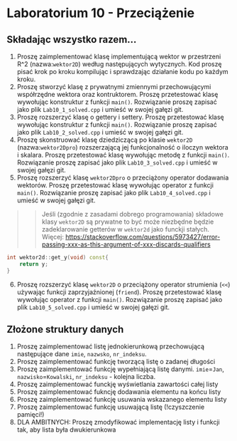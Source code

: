 # Laboratorium 10 - Przeciążenie

## Składając wszystko razem...

1. Proszę zaimplementować klasę implementującą wektor w przestrzeni R^2 (nazwa:`wektor2D`) według następujących wytycznych. Kod proszę pisać krok po kroku kompilując i sprawdzając działanie kodu po każdym kroku.  
2. Proszę stworzyć klasę z prywatnymi zmiennymi przechowującymi współrzędne wektora oraz kontruktorem. Proszę przetestować klasę wywołując konstruktur z funkcji `main()`. Rozwiązanie proszę zapisać jako plik `Lab10_1_solved.cpp` i umieść w swojej gałęzi git.
3. Proszę rozszerzyć klasę o gettery i settery.  Proszę przetestować klasę wywołując konstruktur z funkcji `main()`. Rozwiązanie proszę zapisać jako plik `Lab10_2_solved.cpp` i umieść w swojej gałęzi git.
4. Proszę skonstruować klasę dziedziczącą po klasie `wektor2D` (nazwa:`wektor2Dpro`)  rozszerzającą jej funkcjonalność o iloczyn wektora i skalara. Proszę przetestować klasę wywołując metodę z funkcji `main()`. Rozwiązanie proszę zapisać jako plik `Lab10_3_solved.cpp` i umieść w swojej gałęzi git.
5. Proszę rozszerzyć klasę `wektor2Dpro` o przeciążony operator dodawania wektorów. Proszę przetestować klasę wywołując operator z funkcji `main()`. Rozwiązanie proszę zapisać jako plik `Lab10_4_solved.cpp` i umieść w swojej gałęzi git.

 >> Jeśli (zgodnie z zasadami dobrego programowania) składowe klasy `wektor2D` są prywatne to być może niezbędne będzie zadeklarowanie getterów w `wektor2d` jako funckji stałych. Więcej: https://stackoverflow.com/questions/5973427/error-passing-xxx-as-this-argument-of-xxx-discards-qualifiers 
````c++
int wektor2d::get_y(void) const{
	return y;
}
````

6. Proszę rozszerzyć klasę `wektor2D` o przeciążony operator strumienia (`<<`) używając funkcji zaprzyjaźnionej (`friend`). Proszę przetestować klasę wywołując operator z funkcji `main()`. Rozwiązanie proszę zapisać jako plik `Lab10_5_solved.cpp` i umieść w swojej gałęzi git.

## Złożone struktury danych

1. Proszę zaimplementować listę jednokierunkową przechowującą następujące dane `imie`, `nazwsko`, `nr_indeksu`. 
1. Proszę zaimplementować funkcję tworzącą listę o zadanej długości
1. Proszę zaimplementować funkcję wypełniającą listę danymi. `imie`=`Jan`, `nazwisko`=`Kowalski`, `nr_indeksu` - kolejna liczba. 
1. Proszę zaimplementować funckję wyświetlania zawartości całej listy
1. Proszę zaimplementować fukncję dodawania elementu na końcu listy
1. Proszę zaimplementować funkcję usuwania wskazanego elementu listy
1. Proszę zaimplementować funkcję usuwającą listę (!czyszczenie pamięci!)
1. DLA AMBITNYCH: Proszę zmodyfikować implementację listy i funkcji tak, aby lista była dwukierunkowa